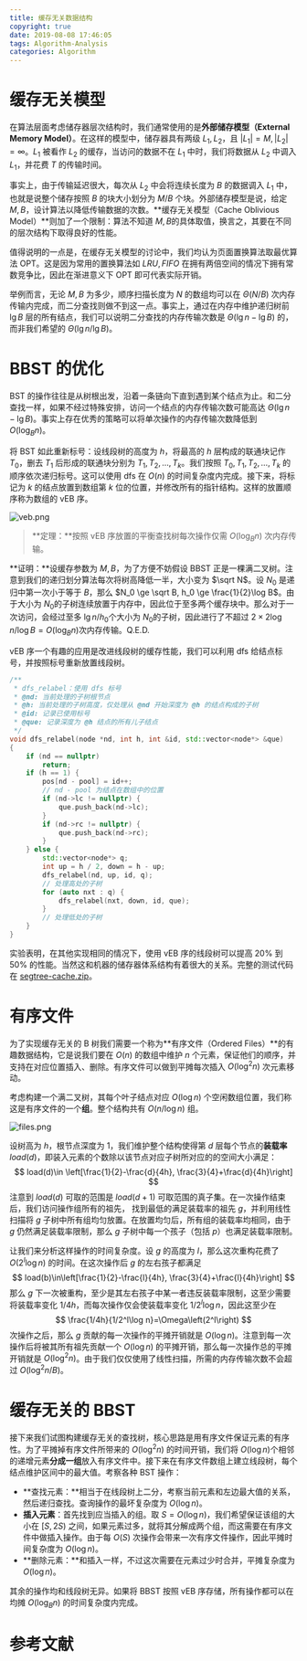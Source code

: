 ```yaml
---
title: 缓存无关数据结构
copyright: true
date: 2019-08-08 17:46:05
tags: Algorithm-Analysis
categories: Algorithm
---
```


# 缓存无关模型

在算法层面考虑储存器层次结构时，我们通常使用的是**外部储存模型（External Memory Model）**。在这样的模型中，储存器具有两级 $L_1, L_2$，且 $|L_1| = M, |L_2| = \infty$。$L_1$ 被看作 $L_2$ 的缓存，当访问的数据不在 $L_1$ 中时，我们将数据从 $L_2$ 中调入 $L_1$，并花费 $T$ 的传输时间。

<!-- more -->

事实上，由于传输延迟很大，每次从 $L_2$ 中会将连续长度为 $B$ 的数据调入 $L_1$ 中，也就是说整个储存按照 $B$ 的块大小划分为 $M/B$ 个块。外部储存模型是说，给定 $M, B$，设计算法以降低传输数据的次数。**缓存无关模型（Cache Oblivious Model）**则加了一个限制：算法不知道 $M, B​$ 的具体取值，换言之，其要在不同的层次结构下取得良好的性能。

值得说明的一点是，在缓存无关模型的讨论中，我们均认为页面置换算法取最优算法 OPT。这是因为常用的置换算法如 $LRU, FIFO$ 在拥有两倍空间的情况下拥有常数竞争比，因此在渐进意义下 OPT 即可代表实际开销。

举例而言，无论 $M, B$ 为多少，顺序扫描长度为 $N$ 的数组均可以在 $\Theta(N/B)$ 次内存传输内完成，而二分查找则做不到这一点。事实上，通过在内存中维护递归树前 $\lg B$ 层的所有结点，我们可以说明二分查找的内存传输次数是 $\Theta(\lg n - \lg B)$ 的，而非我们希望的 $\Theta(\lg n/\lg B)$。

# BBST 的优化

BST 的操作往往是从树根出发，沿着一条链向下直到遇到某个结点为止。和二分查找一样，如果不经过特殊安排，访问一个结点的内存传输次数可能高达 $\Theta(\lg n-\lg B)$。事实上存在优秀的策略可以将单次操作的内存传输次数降低到 $O(\log_B n)$。

将 BST 如此重新标号：设线段树的高度为 $h$，将最高的 $h$ 层构成的联通块记作 $T_0$，删去 $T_1$ 后形成的联通块分别为 $T_1, T_2, \dots, T_k$。我们按照 $T_0, T_1, T_2, \dots, T_k$ 的顺序依次递归标号。这可以使用 dfs 在 $O(n)$ 的时间复杂度内完成。接下来，将标记为 $k$ 的结点放置到数组第 $k$ 位的位置，并修改所有的指针结构。这样的放置顺序称为数组的 vEB 序。

![veb.png](https://i.loli.net/2019/08/08/ZNI8sXwvL4gSMUa.png)

> **定理：**按照 vEB 序放置的平衡查找树每次操作仅需 $O(\log_B n)$ 次内存传输。

**证明：**设缓存参数为 $M, B​$，为了方便不妨假设 BBST 正是一棵满二叉树。注意到我们的递归划分算法每次将树高降低一半，大小变为 $\sqrt N​$。设 $N_0​$ 是递归中第一次小于等于 $B​$，那么 $N_0 \ge \sqrt B, h_0 \ge \frac{1}{2}\log B​$。由于大小为 $N_0​$ 的子树连续放置于内存中，因此位于至多两个缓存块中。那么对于一次访问，会经过至多 $\lg n/h_0​$ 个大小为 $N_0​$ 的子树，因此进行了不超过 $2\times 2\log n/\log B = O(\log_B n)​$ 次内存传输。Q.E.D.

vEB 序一个有趣的应用是改进线段树的缓存性能，我们可以利用 dfs 给结点标号，并按照标号重新放置线段树。

```c++
/**
 * dfs_relabel：使用 dfs 标号
 * @nd: 当前处理的子树根节点
 * @h: 当前处理的子树高度，仅处理从 @nd 开始深度为 @h 的结点构成的子树
 * @id: 记录已使用标号
 * @que: 记录深度为 @h 结点的所有儿子结点
 */
void dfs_relabel(node *nd, int h, int &id, std::vector<node*> &que)
{
	if (nd == nullptr)
		return;
	if (h == 1) {
		pos[nd - pool] = id++;
        // nd - pool 为结点在数组中的位置
		if (nd->lc != nullptr) {
			que.push_back(nd->lc);
		}
		if (nd->rc != nullptr) {
			que.push_back(nd->rc);
		}
	} else {
		std::vector<node*> q;
		int up = h / 2, down = h - up;
		dfs_relabel(nd, up, id, q);
        // 处理高处的子树
		for (auto nxt : q) {
			dfs_relabel(nxt, down, id, que);
		}
        // 处理低处的子树
	}
}

```

实验表明，在其他实现相同的情况下，使用 vEB 序的线段树可以提高 20% 到 50% 的性能。当然这和机器的储存器体系结构有着很大的关系。完整的测试代码在 [segtree-cache.zip](/code/segtree-cache.zip)。

# 有序文件

为了实现缓存无关的 B 树我们需要一个称为**有序文件（Ordered Files）**的有趣数据结构，它是说我们要在 $O(n)$ 的数组中维护 $n$ 个元素，保证他们的顺序，并支持在对应位置插入、删除。有序文件可以做到平摊每次插入 $O(\log^2 n)$ 次元素移动。

考虑构建一个满二叉树，其每个叶子结点对应 $O(\log n)$ 个空闲数组位置，我们称这是有序文件的一个**组**。整个结构共有 $O(n/\log n)$ 组。

![files.png](https://i.loli.net/2019/08/10/R6UwVY47yhiozak.png)

设树高为 $h$，根节点深度为 $1$，我们维护整个结构使得第 $d$ 层每个节点的**装载率** $load(d)$，即装入元素的个数除以该节点对应子树所对应的的空间大小满足：
$$
load(d)\in \left[\frac{1}{2}-\frac{d}{4h}, \frac{3}{4}+\frac{d}{4h}\right]
$$
注意到 $load(d)$ 可取的范围是 $load(d+ 1)$ 可取范围的真子集。在一次操作结束后，我们访问操作组所有的祖先， 找到最低的满足装载率的祖先 $g$，并利用线性扫描将 $g$ 子树中所有组均匀放置。在放置均匀后，所有组的装载率均相同，由于 $g$ 仍然满足装载率限制，那么 $g$ 子树中每一个孩子（包括 $p$）也满足装载率限制。

让我们来分析这样操作的时间复杂度。设 $g$ 的高度为 $l$，那么这次重构花费了 $O(2^{l}\log n)$ 的时间。在这次操作后 $g$ 的左右孩子都满足
$$
load(b)\in\left[\frac{1}{2}-\frac{l}{4h}, \frac{3}{4}+\frac{l}{4h}\right]
$$
那么 $g$ 下一次被重构，至少是其左右孩子中某一者违反装载率限制，这至少需要将装载率变化 $1/4h$，而每次操作仅会使装载率变化 $1/2^l\log n$，因此这至少在
$$
\frac{1/4h}{1/2^l\log n}=\Omega\left(2^l\right)
$$
次操作之后，那么 $g$ 贡献的每一次操作的平摊开销就是 $O(\log n)$。注意到每一次操作后将被其所有祖先贡献一个 $O(\log n)$ 的平摊开销，那么每一次操作总的平摊开销就是 $O(\log^2 n)$。由于我们仅仅使用了线性扫描，所需的内存传输次数不会超过 $O(\log^2 n/B)$。

# 缓存无关的 BBST

接下来我们试图构建缓存无关的查找树，核心思路是用有序文件保证元素的有序性。为了平摊掉有序文件所带来的 $O(\log^2 n)$ 的时间开销，我们将 $O(\log n)​$ 个相邻的递增元素**分成一组**放入有序文件中。接下来在有序文件数组上建立线段树，每个结点维护区间中的最大值。考察各种 BST 操作：

- **查找元素：**相当于在线段树上二分，考察当前元素和左边最大值的关系，然后递归查找。查询操作的最坏复杂度为 $O(\log n)$。
- **插入元素**：首先找到应当插入的组。取 $S = O(\log n)$，我们希望保证该组的大小在 $[S, 2S)$ 之间，如果元素过多，就将其分解成两个组，而这需要在有序文件中做插入操作。由于每 $O(S)$ 次操作会带来一次有序文件操作，因此平摊时间复杂度为 $O(\log n)$。
- **删除元素：**和插入一样，不过这次需要在元素过少时合并，平摊复杂度为 $O(\log n)$。

其余的操作均和线段树无异。如果将 BBST 按照 vEB 序存储，所有操作都可以在均摊 $O(\log_B n)$ 的时间复杂度内完成。

# 参考文献

[^1]: MIT 6.851, Memory hierarchy: models, cache-oblivious B-trees
[^2]: Memory hierarchy: ordered-file maintenance, list labeling, order queries, cache-oblivious priority queues

